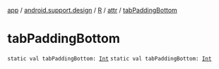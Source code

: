 [app](../../../index.md) / [android.support.design](../../index.md) / [R](../index.md) / [attr](index.md) / [tabPaddingBottom](./tab-padding-bottom.md)

# tabPaddingBottom

`static val tabPaddingBottom: `[`Int`](https://kotlinlang.org/api/latest/jvm/stdlib/kotlin/-int/index.html)
`static val tabPaddingBottom: `[`Int`](https://kotlinlang.org/api/latest/jvm/stdlib/kotlin/-int/index.html)